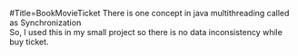 #Title=BookMovieTicket
There is one concept in java multithreading called as Synchronization<br>So, I used this in my small project so there is no data inconsistency while buy ticket.

